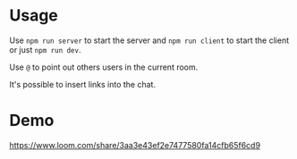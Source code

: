 # Usage

Use `npm run server` to start the server and `npm run client` to start the client or just `npm run dev`.

Use `@` to point out others users in the current room.

It's possible to insert links into the chat.

# Demo

https://www.loom.com/share/3aa3e43ef2e7477580fa14cfb65f6cd9
